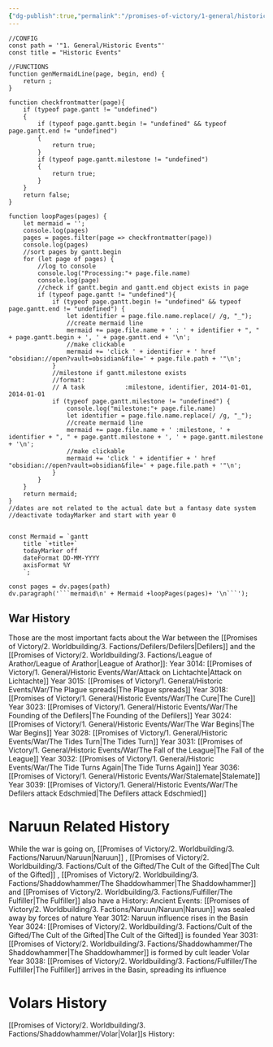 ```yaml
---
{"dg-publish":true,"permalink":"/promises-of-victory/1-general/historic-events/","title":"Historic Events"}
---
```



``` dataviewjs
//CONFIG
const path = '"1. General/Historic Events"'
const title = "Historic Events"

//FUNCTIONS
function genMermaidLine(page, begin, end) {
    return ;
}

function checkfrontmatter(page){
    if (typeof page.gantt != "undefined")
    {
        if (typeof page.gantt.begin != "undefined" && typeof page.gantt.end != "undefined")
        {
            return true;
        }
        if (typeof page.gantt.milestone != "undefined")
        {
            return true;
        }
    }
    return false;
}

function loopPages(pages) {
    let mermaid = ''; 
    console.log(pages)
    pages = pages.filter(page => checkfrontmatter(page))
    console.log(pages)
    //sort pages by gantt.begin
    for (let page of pages) {
        //log to console
        console.log("Processing:"+ page.file.name)
        console.log(page)
        //check if gantt.begin and gantt.end object exists in page
        if (typeof page.gantt != "undefined"){
            if (typeof page.gantt.begin != "undefined" && typeof page.gantt.end != "undefined") {
                let identifier = page.file.name.replace(/ /g, "_");
                //create mermaid line
                mermaid += page.file.name + ' : ' + identifier + ", " + page.gantt.begin + ', ' + page.gantt.end + '\n';
                //make clickable
                mermaid += 'click ' + identifier + ' href "obsidian://open?vault=obsidian&file=' + page.file.path + '"\n';
            }
            //milestone if gantt.milestone exists
            //format:
            // A task           :milestone, identifier, 2014-01-01, 2014-01-01
            if (typeof page.gantt.milestone != "undefined") {
                console.log("milestone:"+ page.file.name)
                let identifier = page.file.name.replace(/ /g, "_");
                //create mermaid line
                mermaid += page.file.name + ' :milestone, ' + identifier + ", " + page.gantt.milestone + ', ' + page.gantt.milestone + '\n';
                //make clickable
                mermaid += 'click ' + identifier + ' href "obsidian://open?vault=obsidian&file=' + page.file.path + '"\n';
            }
        }
    }
    return mermaid;
}
//dates are not related to the actual date but a fantasy date system
//deactivate todayMarker and start with year 0


const Mermaid = `gantt
    title `+title+`
    todayMarker off
    dateFormat DD-MM-YYYY
    axisFormat %Y
    `;

const pages = dv.pages(path)
dv.paragraph('```mermaid\n' + Mermaid +loopPages(pages)+ '\n```');
```
## War History
Those are the most important facts about the War between the [[Promises of Victory/2. Worldbuilding/3. Factions/Defilers/Defilers\|Defilers]] and the [[Promises of Victory/2. Worldbuilding/3. Factions/League of Arathor/League of Arathor\|League of Arathor]]:
Year 3014: [[Promises of Victory/1. General/Historic Events/War/Attack on Lichtachte\|Attack on Lichtachte]]
Year 3015: [[Promises of Victory/1. General/Historic Events/War/The Plague spreads\|The Plague spreads]]
Year 3018: [[Promises of Victory/1. General/Historic Events/War/The Cure\|The Cure]]
Year 3023: [[Promises of Victory/1. General/Historic Events/War/The Founding of the Defilers\|The Founding of the Defilers]]
Year 3024: [[Promises of Victory/1. General/Historic Events/War/The War Begins\|The War Begins]]
Year 3028: [[Promises of Victory/1. General/Historic Events/War/The Tides Turn\|The Tides Turn]]
Year 3031: [[Promises of Victory/1. General/Historic Events/War/The Fall of the League\|The Fall of the League]]
Year 3032: [[Promises of Victory/1. General/Historic Events/War/The Tide Turns Again\|The Tide Turns Again]]
Year 3036: [[Promises of Victory/1. General/Historic Events/War/Stalemate\|Stalemate]]
Year 3039: [[Promises of Victory/1. General/Historic Events/War/The Defilers attack Edschmied\|The Defilers attack Edschmied]]

# Naruun Related History
While the war is going on, [[Promises of Victory/2. Worldbuilding/3. Factions/Naruun/Naruun\|Naruun]] , [[Promises of Victory/2. Worldbuilding/3. Factions/Cult of the Gifted/The Cult of the Gifted\|The Cult of the Gifted]] , [[Promises of Victory/2. Worldbuilding/3. Factions/Shaddowhammer/The Shaddowhammer\|The Shaddowhammer]] and [[Promises of Victory/2. Worldbuilding/3. Factions/Fulfiller/The Fulfiller\|The Fulfiller]] also have a History:
Ancient Events: [[Promises of Victory/2. Worldbuilding/3. Factions/Naruun/Naruun\|Naruun]] was sealed away by forces of nature
Year 3012: Naruun influence rises in the Basin
Year 3024: [[Promises of Victory/2. Worldbuilding/3. Factions/Cult of the Gifted/The Cult of the Gifted\|The Cult of the Gifted]] is founded
Year 3031: [[Promises of Victory/2. Worldbuilding/3. Factions/Shaddowhammer/The Shaddowhammer\|The Shaddowhammer]] is formed by cult leader Volar
Year 3038: [[Promises of Victory/2. Worldbuilding/3. Factions/Fulfiller/The Fulfiller\|The Fulfiller]] arrives in the Basin, spreading its influence 

# Volars History
[[Promises of Victory/2. Worldbuilding/3. Factions/Shaddowhammer/Volar\|Volar]]s History: 
